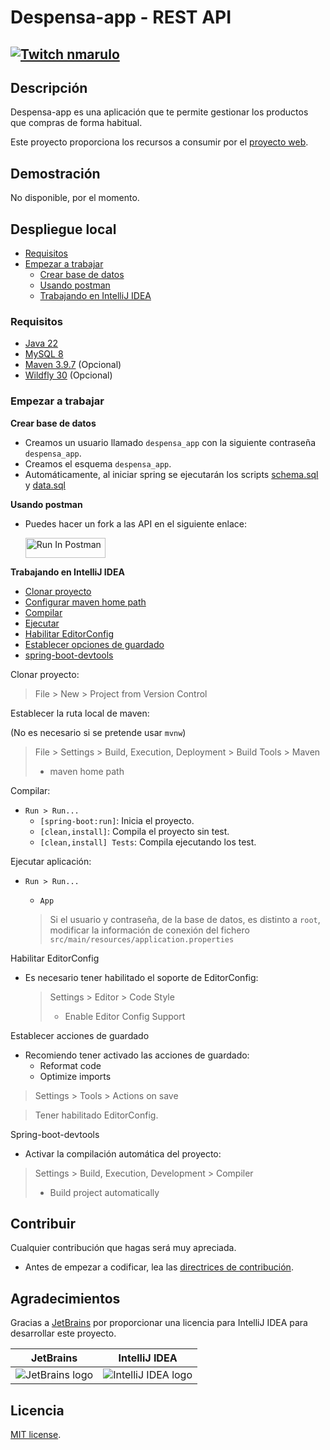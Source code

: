 # Despensa-app - REST API

[![Twitch nmarulo](https://img.shields.io/twitch/status/nmarulo?color=%23A970FF&label=twitch%20nmarulo&style=flat-square)](https://www.twitch.tv/nmarulo)
---

## Descripción

Despensa-app es una aplicación que te permite gestionar los productos que compras de forma habitual.

Este proyecto proporciona los recursos a consumir por el [proyecto web](https://github.com/despensa-app/despensa-web).

## Demostración

No disponible, por el momento.

## Despliegue local

- [Requisitos](#requisitos)
- [Empezar a trabajar](#empezar-a-trabajar)
    - [Crear base de datos](#create-database)
    - [Usando postman](#using-postman)
    - [Trabajando en IntelliJ IDEA](#working-ingellij)

### Requisitos

* [Java 22](https://jdk.java.net/archive/)
* [MySQL 8](https://dev.mysql.com/downloads/mysql/)
* [Maven 3.9.7](https://dlcdn.apache.org/maven/maven-3/3.9.7/binaries/apache-maven-3.9.7-bin.zip) (Opcional)
* [Wildfly 30](https://github.com/wildfly/wildfly/releases/download/30.0.0.Final/wildfly-30.0.0.Final.zip) (Opcional)

### Empezar a trabajar

<a name="create-database"></a>
**Crear base de datos**

- Creamos un usuario llamado `despensa_app` con la siguiente contraseña `despensa_app`.
- Creamos el esquema `despensa_app`.
- Automáticamente, al iniciar spring se ejecutarán los scripts [schema.sql](src/main/resources/db/schema.sql)
  y [data.sql](src/main/resources/db/data.sql)

<a name="using-postman"></a>
**Usando postman**

- Puedes hacer un fork a las API en el siguiente enlace:

  [<img src="https://run.pstmn.io/button.svg" alt="Run In Postman" style="width: 128px; height: 32px;">](https://app.getpostman.com/run-collection/3462094-24c69e86-2ae0-42da-a1f0-55d411d60ad6?action=collection%2Ffork&source=rip_markdown&collection-url=entityId%3D3462094-24c69e86-2ae0-42da-a1f0-55d411d60ad6%26entityType%3Dcollection%26workspaceId%3Dfaa3b08b-5495-45eb-a53f-5d832821e4f2#?env%5Bdespensa-app%20-%20local%5D=W3sia2V5IjoidXJsIiwidmFsdWUiOiJodHRwOi8vbG9jYWxob3N0OjgwODAvYXBpIiwiZW5hYmxlZCI6dHJ1ZSwic2Vzc2lvblZhbHVlIjoiaHR0cDovL2xvY2FsaG9zdDo4MDgwL2FwaSIsInNlc3Npb25JbmRleCI6MH1d)

<a name="working-ingellij"></a>
**Trabajando en IntelliJ IDEA**

- [Clonar proyecto](#clonar-proyecto)
- [Configurar maven home path](#maven-home-path)
- [Compilar](#compile)
- [Ejecutar](#run)
- [Habilitar EditorConfig](#editor-config)
- [Establecer opciones de guardado](#on-save)
- [spring-boot-devtools](#spring-boot-devtools)

<a name="clonar-proyecto"></a>
Clonar proyecto:

> File > New > Project from Version Control

<a name="maven-home-path"></a>
Establecer la ruta local de maven:

(No es necesario si se pretende usar `mvnw`)

> File > Settings > Build, Execution, Deployment > Build Tools > Maven
> - maven home path

<a name="compile"></a>
Compilar:

- `Run > Run...`
    - `[spring-boot:run]`: Inicia el proyecto.
    - `[clean,install]`: Compila el proyecto sin test.
    - `[clean,install] Tests`: Compila ejecutando los test.

<a name="run"></a>
Ejecutar aplicación:

- `Run > Run...`
    - `App`

  > Si el usuario y contraseña, de la base de datos, es distinto a `root`, modificar la información de conexión
  > del fichero `src/main/resources/application.properties`

<a name="editor-config"></a>
Habilitar EditorConfig

- Es necesario tener habilitado el soporte de EditorConfig:

  > Settings > Editor > Code Style
  > - Enable Editor Config Support

<a name="on-save"></a>
Establecer acciones de guardado

- Recomiendo tener activado las acciones de guardado:
    - Reformat code
    - Optimize imports

> Settings > Tools > Actions on save

> Tener habilitado EditorConfig.

<a name="spring-boot-devtools"></a>
Spring-boot-devtools

- Activar la compilación automática del proyecto:

> Settings > Build, Execution, Development > Compiler
> - Build project automatically

## Contribuir

Cualquier contribución que hagas será muy apreciada.

- Antes de empezar a codificar, lea las [directrices de contribución](CONTRIBUTING.md).

## Agradecimientos

Gracias a [JetBrains](https://www.jetbrains.com/?from=SoftN%20CMS) por proporcionar una licencia para IntelliJ IDEA para
desarrollar este proyecto.

| JetBrains                                                                                             | IntelliJ IDEA                                                                                                      |
|-------------------------------------------------------------------------------------------------------|--------------------------------------------------------------------------------------------------------------------|
| ![JetBrains logo](https://resources.jetbrains.com/storage/products/company/brand/logos/jetbrains.svg) | ![IntelliJ IDEA logo](https://resources.jetbrains.com/storage/products/company/brand/logos/IntelliJ_IDEA_icon.svg) |

## Licencia

[MIT license](LICENSE).
